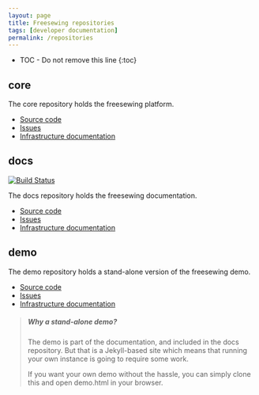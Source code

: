 ```yaml
---
layout: page
title: Freesewing repositories
tags: [developer documentation]
permalink: /repositories
---
```

* TOC - Do not remove this line
{:toc}

## core

The core repository holds the freesewing platform.

- [Source code](https://github.com/freesewing/core)
- [Issues](https://github.com/freesewing/core/issues)
- [Infrastructure documentation](/infrastructure#core)

## docs

[![Build Status](https://travis-ci.org/freesewing/docs.svg?branch=master)](https://travis-ci.org/freesewing/docs)

The docs repository holds the freesewing documentation.

- [Source code](https://github.com/freesewing/docs)
- [Issues](https://github.com/freesewing/docs/issues)
- [Infrastructure documentation](/infrastructure#docs)

## demo

The demo repository holds a stand-alone version of the freesewing demo.

- [Source code](https://github.com/freesewing/demo)
- [Issues](https://github.com/freesewing/demo/issues)
- [Infrastructure documentation](/infrastructure#demo)

> <h5 class='notoc'>Why a stand-alone demo?</h5>
>
> The demo is part of the documentation, and included in the 
> docs repository. But that is a Jekyll-based site which means
> that running your own instance is going to require some work.
>
> If you want your own demo without the hassle, you can simply clone 
> this and open demo.html in your browser.
